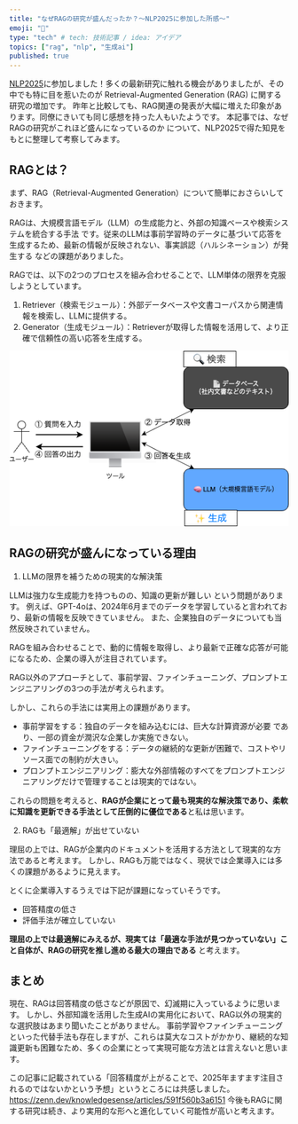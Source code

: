 ```yaml
---
title: "なぜRAGの研究が盛んだったか？〜NLP2025に参加した所感〜"
emoji: "🔎"
type: "tech" # tech: 技術記事 / idea: アイデア
topics: ["rag", "nlp", "生成ai"]
published: true
---
```


[NLP2025](https://www.anlp.jp/proceedings/annual_meeting/2025/)に参加しました！多くの最新研究に触れる機会がありましたが、その中でも特に目を惹いたのが Retrieval-Augmented Generation (RAG) に関する研究の増加です。
昨年と比較しても、RAG関連の発表が大幅に増えた印象があります。同僚にきいても同じ感想を持った人もいたようです。
本記事では、なぜRAGの研究がこれほど盛んになっているのか について、NLP2025で得た知見をもとに整理して考察してみます。


## RAGとは？

まず、RAG（Retrieval-Augmented Generation）について簡単におさらいしておきます。

RAGは、大規模言語モデル（LLM）の生成能力と、外部の知識ベースや検索システムを統合する手法 です。従来のLLMは事前学習時のデータに基づいて応答を生成するため、最新の情報が反映されない、事実誤認（ハルシネーション）が発生する などの課題がありました。

RAGでは、以下の2つのプロセスを組み合わせることで、LLM単体の限界を克服しようとしています。

1. Retriever（検索モジュール）：外部データベースや文書コーパスから関連情報を検索し、LLMに提供する。
2. Generator（生成モジュール）：Retrieverが取得した情報を活用して、より正確で信頼性の高い応答を生成する。

![](/images/rag_architecture.png)

## RAGの研究が盛んになっている理由

1. LLMの限界を補うための現実的な解決策

LLMは強力な生成能力を持つものの、知識の更新が難しい という問題があります。
例えば、GPT-4oは、2024年6月までのデータを学習していると言われており、最新の情報を反映できていません。
また、企業独自のデータについても当然反映されていません。

RAGを組み合わせることで、動的に情報を取得し、より最新で正確な応答が可能になるため、企業の導入が注目されています。

RAG以外のアプローチとして、事前学習、ファインチューニング、プロンプトエンジニアリングの3つの手法が考えられます。

しかし、これらの手法には実用上の課題があります。

* 事前学習をする：独自のデータを組み込むには、巨大な計算資源が必要 であり、一部の資金が潤沢な企業しか実施できない。
* ファインチューニングをする：データの継続的な更新が困難で、コストやリソース面での制約が大きい。
* プロンプトエンジニアリング：膨大な外部情報のすべてをプロンプトエンジニアリングだけで管理することは現実的ではない。

これらの問題を考えると、**RAGが企業にとって最も現実的な解決策であり、柔軟に知識を更新できる手法として圧倒的に優位である**と私は思います。

2. RAGも「最適解」が出せていない

理屈の上では、RAGが企業内のドキュメントを活用する方法として現実的な方法であると考えます。
しかし、RAGも万能ではなく、現状では企業導入には多くの課題があるように見えます。

とくに企業導入するうえでは下記が課題になっていそうです。

* 回答精度の低さ
* 評価手法が確立していない

**理屈の上では最適解にみえるが、現実ては「最適な手法が見つかっていない」こと自体が、RAGの研究を推し進める最大の理由である** と考えます。


## まとめ

現在、RAGは回答精度の低さなどが原因で、幻滅期に入っているように思います。
しかし、外部知識を活用した生成AIの実用化において、RAG以外の現実的な選択肢はあまり聞いたことがありません。
事前学習やファインチューニングといった代替手法も存在しますが、これらは莫大なコストがかかり、継続的な知識更新も困難なため、多くの企業にとって実現可能な方法とは言えないと思います。

この記事に記載されている「回答精度が上がることで、2025年ますます注目されるのではないかという予想」というところには共感しました。
https://zenn.dev/knowledgesense/articles/591f560b3a6151
今後もRAGに関する研究は続き、より実用的な形へと進化していく可能性が高いと考えます。